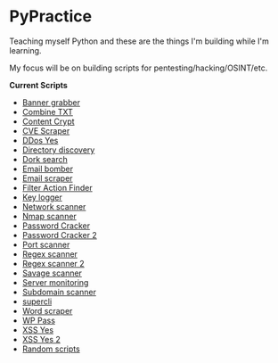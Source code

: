 # PyPractice
Teaching myself Python and these are the things I'm building while I'm learning.

My focus will be on building scripts for pentesting/hacking/OSINT/etc.

**Current Scripts**

*   [Banner grabber](https://github.com/robertdevore/pypractice/tree/main/banner-grabber)
*   [Combine TXT](https://github.com/robertdevore/pypractice/tree/main/combine-txt)
*   [Content Crypt](https://github.com/robertdevore/pypractice/tree/main/content-crypt)
*   [CVE Scraper](https://github.com/robertdevore/pypractice/tree/main/cve-scraper)
*   [DDos Yes](https://github.com/robertdevore/pypractice/tree/main/ddos-yes)
*   [Directory discovery](https://github.com/robertdevore/pypractice/tree/main/directory-discovery)
*   [Dork search](https://github.com/robertdevore/pypractice/tree/main/dork-search)
*   [Email bomber](https://github.com/robertdevore/pypractice/tree/main/email-bomber)
*   [Email scraper](https://github.com/robertdevore/pypractice/tree/main/email-scraper)
*   [Filter Action Finder](https://github.com/robertdevore/pypractice/tree/main/filter-action-finder)
*   [Key logger](https://github.com/robertdevore/pypractice/tree/main/key-logger)
*   [Network scanner](https://github.com/robertdevore/pypractice/tree/main/network-scanner)
*   [Nmap scanner](https://github.com/robertdevore/pypractice/tree/main/nmap-scanner)
*   [Password Cracker](https://github.com/robertdevore/pypractice/tree/main/password-cracker)
*   [Password Cracker 2](https://github.com/robertdevore/pypractice/tree/main/password-cracker-2)
*   [Port scanner](https://github.com/robertdevore/pypractice/tree/main/port-scanner)
*   [Regex scanner](https://github.com/robertdevore/pypractice/tree/main/regex-scanner)
*   [Regex scanner 2](https://github.com/robertdevore/pypractice/tree/main/regex-scanner-2)
*   [Savage scanner](https://github.com/robertdevore/pypractice/tree/main/savage-scanner)
*   [Server monitoring](https://github.com/robertdevore/pypractice/tree/main/server-monitoring)
*   [Subdomain scanner](https://github.com/robertdevore/pypractice/tree/main/subdomain-scanner)
*   [supercli](https://github.com/robertdevore/pypractice/tree/main/supercli)
*   [Word scraper](https://github.com/robertdevore/pypractice/tree/main/word-scraper)
*   [WP Pass](https://github.com/robertdevore/pypractice/tree/main/wp-pass)
*   [XSS Yes](https://github.com/robertdevore/pypractice/tree/main/xss-yes)
*   [XSS Yes 2](https://github.com/robertdevore/pypractice/tree/main/xss-yes-2)
*   [Random scripts](https://github.com/robertdevore/pypractice/tree/main/random-scripts)
